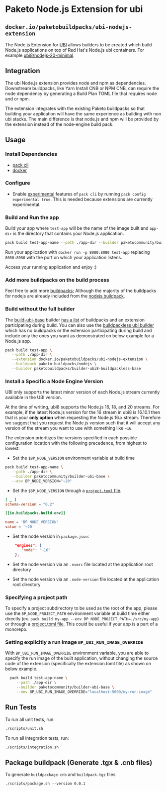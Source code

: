 # Paketo Node.js Extension for ubi

## `docker.io/paketobuildpacks/ubi-nodejs-extension`

The Node.js Extension for [UBI](https://www.redhat.com/en/blog/introducing-red-hat-universal-base-image) allows builders to be created which build Node.js applications on top of Red Hat's Node.js ubi containers. For example [ubi8/nodejs-20-minimal](https://catalog.redhat.com/software/containers/rhel8/nodejs-20-minimal/6476fa2bb83e400ee9ce2332).

## Integration

The ubi Node.js extension provides node and npm as dependencies. Downstream buildpacks, like Yarn Install CNB or NPM CNB, can require the node dependency by generating a Build Plan TOML file that requires node and or npm.

The extension integrates with the existing Paketo buildpacks so that building your application will have the same experience as building with non ubi stacks. The main difference is that node.js and npm will be provided by the extension instead of the node-engine build pack.

## Usage

### Install Dependencies

- [pack cli](https://buildpacks.io/docs/tools/pack/)
- [docker](https://docs.docker.com/engine/install/)

### Configure

- Enable [experimental](https://buildpacks.io/docs/tools/pack/cli/pack_config_experimental/) features of `pack cli` by running `pack config experimental true`. This is needed because extensions are currently experimental.

### Build and Run the app

Build your app where `test-app` will be the name of the image built and `app-dir` is the directory that contains your Node.js application.

```sh
pack build test-app-name --path ./app-dir --builder paketocommunity/builder-ubi-base
```

Run your application with `docker run -p 8080:8080 test-app` replacing `8080:8080` with the port on which your application listens.

Access your running application and enjoy :)

### Add more buildpacks on the build process

Feel free to add more [buildpacks](https://github.com/orgs/paketo-buildpacks/repositories); Although the majority of the buildpacks for nodejs are already included from the [nodejs buildpack](https://github.com/paketo-buildpacks/nodejs/blob/main/buildpack.toml).

### Build without the full builder

The [build-ubi-base](https://github.com/paketo-community/builder-ubi-base) builder [has a list](https://github.com/paketo-community/builder-ubi-base/blob/main/builder.toml) of buildpacks and an extension participating during build. You can also use the [buildpackless ubi builder](https://github.com/paketo-community/builder-ubi-buildpackless-base) which has no buildpacks or the extension participating during build and include only the ones you want as demonstrated on below example for a Node.js app.

```sh
pack build test-app \
   --path ./app-dir \
   --extension docker.io/paketobuildpacks/ubi-nodejs-extension \
   --buildpack paketo-buildpacks/nodejs \
   --builder paketobuildpacks/builder-ubi8-buildpackless-base
```

### Install a Specific a Node Engine Version

UBI only supports the latest minor version of each Node.js stream currently available in the UBI version.

At the time of writing, ubi8 supports the Node.js 16, 18, and 20 streams. For example, if the latest Node.js version for the 16 stream in ubi8 is 16.10.1 then that is your **only option** when requesting the Node.js 16.x stream. Therefore we suggest that you request the Node.js version such that it will accept any version of the stream you want to use with something like `~16`.

The extension prioritizes the versions specified in each possible configuration location with the following precedence, from highest to lowest:

- Set the `$BP_NODE_VERSION` environment variable at build time

```bash
pack build test-app-name \
   --path ./app-dir \
   --builder paketocommunity/builder-ubi-base \
   --env BP_NODE_VERSION="~20"
```

- Set the `$BP_NODE_VERSION` through a [`project.toml` file](https://github.com/buildpacks/spec/blob/main/extensions/project-descriptor.md#iobuildpacksbuildenv-optional). 

```toml
[ _ ]
schema-version = "0.2"

[[io.buildpacks.build.env]]

name = 'BP_NODE_VERSION'
value = '~20'

```

- Set the node version in `package.json`:

  ```json
   "engines": {
      "node": "~16"
   },
  ```

- Set the node version via an `.nvmrc` file located at the application root directory

- Set the node version via an `.node-version` file located at the application root directory

### Specifying a project path

To specify a project subdirectory to be used as the root of the app, please use the `BP_NODE_PROJECT_PATH` environment variable at build time either directly (ex. `pack build my-app --env BP_NODE_PROJECT_PATH=./src/my-app`) or through a [project.toml file](https://github.com/buildpacks/spec/blob/main/extensions/project-descriptor.md). This could be useful if your app is a part of a monorepo.

### Setting explicitly a run image `BP_UBI_RUN_IMAGE_OVERRIDE`

With `BP_UBI_RUN_IMAGE_OVERRIDE` environment variable, you are able to specify the run image of the built application, without changing the source code of the extension (specifically the extension.toml file) as shown on below example.

```bash
  pack build test-app-name \
     --path ./app-dir \
     --builder paketocommunity/builder-ubi-base \
     --env BP_UBI_RUN_IMAGE_OVERRIDE="localhost:5000/my-run-image"
```

## Run Tests

To run all unit tests, run:

```sh
./scripts/unit.sh
```

To run all integration tests, run:

```sh
./scripts/integration.sh
```

## Package buildpack (Generate .tgx & .cnb files)

To generate `buildpackage.cnb` and `buildpack.tgz` files

```
./scripts/package.sh --version 0.0.1
```
